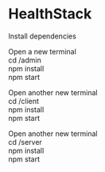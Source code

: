 # HealthStack

Install dependencies

Open a new terminal
<br />
cd /admin 
<br />
npm install
<br />
npm start

Open another new terminal
<br />
cd /client
<br />
npm install
<br />
npm start

Open another new terminal
<br />
cd /server
<br />
npm install
<br />
npm start
<br />

